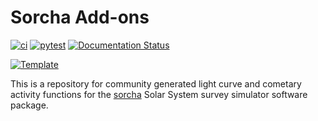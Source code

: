 # Sorcha Add-ons


[![ci](https://github.com/dirac-institute/sorcha-addons/actions/workflows/smoke-test.yml/badge.svg)](https://github.com/dirac-institute/sorcha-addons/actions/workflows/smoke-test.yml)
[![pytest](https://github.com/dirac-institute/sorcha-addons/actions/workflows/testing-and-coverage.yml/badge.svg)](https://github.com/dirac-institute/sorcha-addons/actions/workflows/testing-and-coverage.yml)
[![Documentation Status](https://readthedocs.org/projects/sorcha-addons/badge/?version=latest)](https://sorcha-addons.readthedocs.io/en/latest/?badge=latest)

[![Template](https://img.shields.io/badge/Template-LINCC%20Frameworks%20Python%20Project%20Template-brightgreen)](https://lincc-ppt.readthedocs.io/en/latest/)

This is a repository for community generated light curve and cometary activity
functions for the [sorcha](https://github.com/dirac-institute/sorcha) Solar
System survey simulator software package.

